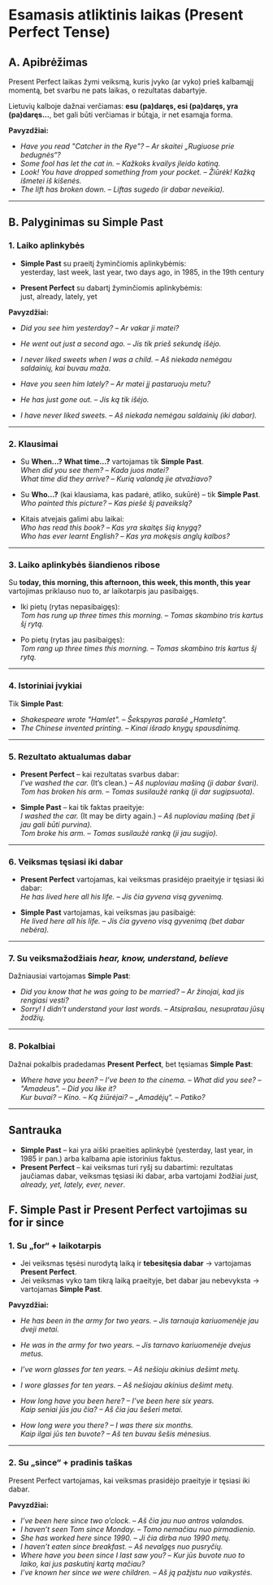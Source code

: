 # Esamasis atliktinis laikas (Present Perfect Tense)

## A. Apibrėžimas

Present Perfect laikas žymi veiksmą, kuris įvyko (ar vyko) prieš kalbamąjį momentą, bet svarbu ne pats laikas, o rezultatas dabartyje.  

Lietuvių kalboje dažnai verčiamas: **esu (pa)daręs, esi (pa)daręs, yra (pa)daręs...**, bet gali būti verčiamas ir būtąja, ir net esamąja forma.

**Pavyzdžiai:**
- *Have you read "Catcher in the Rye"?* – *Ar skaitei „Rugiuose prie bedugnės“?*  
- *Some fool has let the cat in.* – *Kažkoks kvailys įleido katiną.*  
- *Look! You have dropped something from your pocket.* – *Žiūrėk! Kažką išmetei iš kišenės.*  
- *The lift has broken down.* – *Liftas sugedo (ir dabar neveikia).*

---

## B. Palyginimas su Simple Past

### 1. Laiko aplinkybės
- **Simple Past** su praeitį žyminčiomis aplinkybėmis:  
  yesterday, last week, last year, two days ago, in 1985, in the 19th century

- **Present Perfect** su dabartį žyminčiomis aplinkybėmis:  
  just, already, lately, yet

**Pavyzdžiai:**
- *Did you see him yesterday?* – *Ar vakar ji matei?*  
- *He went out just a second ago.* – *Jis tik prieš sekundę išėjo.*  
- *I never liked sweets when I was a child.* – *Aš niekada nemėgau saldainių, kai buvau maža.*  

- *Have you seen him lately?* – *Ar matei jį pastaruoju metu?*  
- *He has just gone out.* – *Jis ką tik išėjo.*  
- *I have never liked sweets.* – *Aš niekada nemėgau saldainių (iki dabar).*

---

### 2. Klausimai

- Su **When...? What time...?** vartojamas tik **Simple Past**.  
  *When did you see them?* – *Kada juos matei?*  
  *What time did they arrive?* – *Kurią valandą jie atvažiavo?*

- Su **Who...?** (kai klausiama, kas padarė, atliko, sukūrė) – tik **Simple Past**.  
  *Who painted this picture?* – *Kas piešė šį paveikslą?*  

- Kitais atvejais galimi abu laikai:  
  *Who has read this book?* – *Kas yra skaitęs šią knygą?*  
  *Who has ever learnt English?* – *Kas yra mokęsis anglų kalbos?*

---

### 3. Laiko aplinkybės šiandienos ribose

Su **today, this morning, this afternoon, this week, this month, this year** vartojimas priklauso nuo to, ar laikotarpis jau pasibaigęs.

- Iki pietų (rytas nepasibaigęs):  
  *Tom has rung up three times this morning.* – *Tomas skambino tris kartus šį rytą.*  

- Po pietų (rytas jau pasibaigęs):  
  *Tom rang up three times this morning.* – *Tomas skambino tris kartus šį rytą.*

---

### 4. Istoriniai įvykiai

Tik **Simple Past**:  
- *Shakespeare wrote "Hamlet".* – *Šekspyras parašė „Hamletą“.*  
- *The Chinese invented printing.* – *Kinai išrado knygų spausdinimą.*  

---

### 5. Rezultato aktualumas dabar

- **Present Perfect** – kai rezultatas svarbus dabar:  
  *I’ve washed the car.* (It’s clean.) – *Aš nuploviau mašiną (ji dabar švari).*  
  *Tom has broken his arm.* – *Tomas susilaužė ranką (ji dar sugipsuota).*  

- **Simple Past** – kai tik faktas praeityje:  
  *I washed the car.* (It may be dirty again.) – *Aš nuploviau mašiną (bet ji jau gali būti purvina).*  
  *Tom broke his arm.* – *Tomas susilaužė ranką (ji jau sugijo).*

---

### 6. Veiksmas tęsiasi iki dabar

- **Present Perfect** vartojamas, kai veiksmas prasidėjo praeityje ir tęsiasi iki dabar:  
  *He has lived here all his life.* – *Jis čia gyvena visą gyvenimą.*  

- **Simple Past** vartojamas, kai veiksmas jau pasibaigė:  
  *He lived here all his life.* – *Jis čia gyveno visą gyvenimą (bet dabar nebėra).*

---

### 7. Su veiksmažodžiais *hear, know, understand, believe*

Dažniausiai vartojamas **Simple Past**:  
- *Did you know that he was going to be married?* – *Ar žinojai, kad jis rengiasi vesti?*  
- *Sorry! I didn’t understand your last words.* – *Atsiprašau, nesupratau jūsų žodžių.*  

---

### 8. Pokalbiai

Dažnai pokalbis pradedamas **Present Perfect**, bet tęsiamas **Simple Past**:

- *Where have you been? – I’ve been to the cinema. – What did you see? – "Amadeus". – Did you like it?*  
  *Kur buvai? – Kino. – Ką žiūrėjai? – „Amadėjų“. – Patiko?*  

---

## Santrauka

- **Simple Past** – kai yra aiški praeities aplinkybė (yesterday, last year, in 1985 ir pan.) arba kalbama apie istorinius faktus.  
- **Present Perfect** – kai veiksmas turi ryšį su dabartimi: rezultatas jaučiamas dabar, veiksmas tęsiasi iki dabar, arba vartojami žodžiai *just, already, yet, lately, ever, never*.

## F. Simple Past ir Present Perfect vartojimas su **for** ir **since**

### 1. Su „for“ + laikotarpis

- Jei veiksmas tęsėsi nurodytą laiką ir **tebesitęsia dabar** → vartojamas **Present Perfect**.  
- Jei veiksmas vyko tam tikrą laiką praeityje, bet dabar jau nebevyksta → vartojamas **Simple Past**.

**Pavyzdžiai:**
- *He has been in the army for two years.* – *Jis tarnauja kariuomenėje jau dveji metai.*  
- *He was in the army for two years.* – *Jis tarnavo kariuomenėje dvejus metus.*  

- *I’ve worn glasses for ten years.* – *Aš nešioju akinius dešimt metų.*  
- *I wore glasses for ten years.* – *Aš nešiojau akinius dešimt metų.*  

- *How long have you been here? – I’ve been here six years.*  
  *Kaip seniai jūs jau čia? – Aš čia jau šešeri metai.*  

- *How long were you there? – I was there six months.*  
  *Kaip ilgai jūs ten buvote? – Aš ten buvau šešis mėnesius.*  

---

### 2. Su „since“ + pradinis taškas

Present Perfect vartojamas, kai veiksmas prasidėjo praeityje ir tęsiasi iki dabar.

**Pavyzdžiai:**
- *I’ve been here since two o’clock.* – *Aš čia jau nuo antros valandos.*  
- *I haven’t seen Tom since Monday.* – *Tomo nemačiau nuo pirmadienio.*  
- *She has worked here since 1990.* – *Ji čia dirba nuo 1990 metų.*  
- *I haven’t eaten since breakfast.* – *Aš nevalgęs nuo pusryčių.*  
- *Where have you been since I last saw you?* – *Kur jūs buvote nuo to laiko, kai jus paskutinį kartą mačiau?*  
- *I’ve known her since we were children.* – *Aš ją pažįstu nuo vaikystės.*  
 
